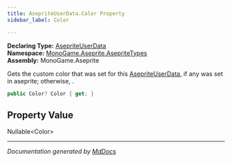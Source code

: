 ```yaml
---
title: AsepriteUserData.Color Property
sidebar_label: Color

---
```


**Declaring Type:** [AsepriteUserData](../)  
**Namespace:** [MonoGame.Aseprite.AsepriteTypes](../../)  
**Assembly:** MonoGame.Aseprite

Gets the custom color that was set for this [AsepriteUserData](../), if any was set in aseprite;  otherwise, .

```csharp
public Color? Color { get; }
```

## Property Value

Nullable\<Color\>

___

*Documentation generated by [MdDocs](https://github.com/ap0llo/mddocs)*
